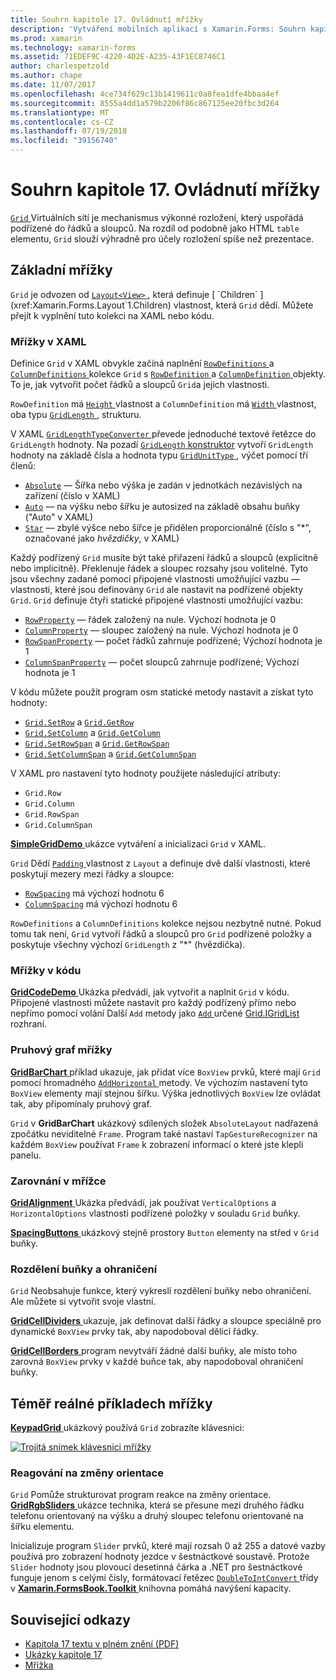 ```yaml
---
title: Souhrn kapitole 17. Ovládnutí mřížky
description: 'Vytváření mobilních aplikací s Xamarin.Forms: Souhrn kapitole 17. Ovládnutí mřížky'
ms.prod: xamarin
ms.technology: xamarin-forms
ms.assetid: 71EDEF9C-4220-4D2E-A235-43F1EC8746C1
author: charlespetzold
ms.author: chape
ms.date: 11/07/2017
ms.openlocfilehash: 4ce734f629c13b1419611c0a8fea1dfe4bbaa4ef
ms.sourcegitcommit: 8555a4dd1a579b2206f86c867125ee20fbc3d264
ms.translationtype: MT
ms.contentlocale: cs-CZ
ms.lasthandoff: 07/19/2018
ms.locfileid: "39156740"
---
```

# <a name="summary-of-chapter-17-mastering-the-grid"></a>Souhrn kapitole 17. Ovládnutí mřížky

[ `Grid` ](xref:Xamarin.Forms.Grid) Virtuálních sítí je mechanismus výkonné rozložení, který uspořádá podřízené do řádků a sloupců. Na rozdíl od podobně jako HTML `table` elementu, `Grid` slouží výhradně pro účely rozložení spíše než prezentace.

## <a name="the-basic-grid"></a>Základní mřížky

`Grid` je odvozen od [ `Layout<View>` ](xref:Xamarin.Forms.Layout`1), která definuje [ `Children` ](xref:Xamarin.Forms.Layout`1.Children) vlastnost, která `Grid` dědí. Můžete přejít k vyplnění tuto kolekci na XAML nebo kódu.

### <a name="the-grid-in-xaml"></a>Mřížky v XAML

Definice `Grid` v XAML obvykle začíná naplnění [ `RowDefinitions` ](xref:Xamarin.Forms.Grid.RowDefinitions) a [ `ColumnDefinitions` ](xref:Xamarin.Forms.Grid.ColumnDefinitions) kolekce `Grid` s [ `RowDefinition` ](xref:Xamarin.Forms.RowDefinition) a [ `ColumnDefinition` ](xref:Xamarin.Forms.ColumnDefinition) objekty. To je, jak vytvořit počet řádků a sloupců `Grid`a jejich vlastnosti.

`RowDefinition` má [ `Height` ](xref:Xamarin.Forms.RowDefinition.Height) vlastnost a `ColumnDefinition` má [ `Width` ](xref:Xamarin.Forms.ColumnDefinition.Width) vlastnost, oba typu [ `GridLength` ](xref:Xamarin.Forms.GridLength), strukturu.

V XAML [ `GridLengthTypeConverter` ](xref:Xamarin.Forms.GridLengthTypeConverter) převede jednoduché textové řetězce do `GridLength` hodnoty. Na pozadí [ `GridLength` konstruktor](xref:Xamarin.Forms.GridLength.%23ctor(System.Double,Xamarin.Forms.GridUnitType)) vytvoří `GridLength` hodnoty na základě čísla a hodnota typu [ `GridUnitType` ](xref:Xamarin.Forms.GridUnitType), výčet pomocí tří členů:

- [`Absolute`](xref:Xamarin.Forms.GridUnitType.Absolute) &mdash; Šířka nebo výška je zadán v jednotkách nezávislých na zařízení (číslo v XAML)
- [`Auto`](xref:Xamarin.Forms.GridUnitType.Auto) &mdash; na výšku nebo šířku je autosized na základě obsahu buňky ("Auto" v XAML)
- [`Star`](xref:Xamarin.Forms.GridUnitType.Star) &mdash; zbylé výšce nebo šířce je přidělen proporcionálně (číslo s "\*", označované jako *hvězdičky*, v XAML)

Každý podřízený `Grid` musíte být také přiřazeni řádků a sloupců (explicitně nebo implicitně). Překlenuje řádek a sloupec rozsahy jsou volitelné. Tyto jsou všechny zadané pomocí připojené vlastnosti umožňující vazbu &mdash; vlastnosti, které jsou definovány `Grid` ale nastavit na podřízené objekty `Grid`. `Grid` definuje čtyři statické připojené vlastnosti umožňující vazbu:

- [`RowProperty`](xref:Xamarin.Forms.Grid.RowProperty) &mdash; řádek založený na nule. Výchozí hodnota je 0
- [`ColumnProperty`](xref:Xamarin.Forms.Grid.ColumnProperty) &mdash; sloupec založený na nule. Výchozí hodnota je 0
- [`RowSpanProperty`](xref:Xamarin.Forms.Grid.RowSpanProperty) &mdash; počet řádků zahrnuje podřízené; Výchozí hodnota je 1
- [`ColumnSpanProperty`](xref:Xamarin.Forms.Grid.ColumnSpanProperty) &mdash; počet sloupců zahrnuje podřízené; Výchozí hodnota je 1

V kódu můžete použít program osm statické metody nastavit a získat tyto hodnoty:

- [`Grid.SetRow`](xref:Xamarin.Forms.Grid.SetRow(Xamarin.Forms.BindableObject,System.Int32)) a [`Grid.GetRow`](xref:Xamarin.Forms.Grid.GetRow(Xamarin.Forms.BindableObject))
- [`Grid.SetColumn`](xref:Xamarin.Forms.Grid.SetColumn(Xamarin.Forms.BindableObject,System.Int32)) a [`Grid.GetColumn`](xref:Xamarin.Forms.Grid.GetColumn(Xamarin.Forms.BindableObject))
- [`Grid.SetRowSpan`](xref:Xamarin.Forms.Grid.SetRowSpan(Xamarin.Forms.BindableObject,System.Int32)) a [`Grid.GetRowSpan`](xref:Xamarin.Forms.Grid.GetRowSpan(Xamarin.Forms.BindableObject))
- [`Grid.SetColumnSpan`](xref:Xamarin.Forms.Grid.SetColumnSpan(Xamarin.Forms.BindableObject,System.Int32)) a [`Grid.GetColumnSpan`](xref:Xamarin.Forms.Grid.GetColumnSpan(Xamarin.Forms.BindableObject))

V XAML pro nastavení tyto hodnoty použijete následující atributy:

- `Grid.Row`
- `Grid.Column`
- `Grid.RowSpan`
- `Grid.ColumnSpan`

[ **SimpleGridDemo** ](https://github.com/xamarin/xamarin-forms-book-samples/tree/master/Chapter17/SimpleGridDemo) ukázce vytváření a inicializaci `Grid` v XAML.

`Grid` Dědí [ `Padding` ](xref:Xamarin.Forms.Layout.Padding) vlastnost z `Layout` a definuje dvě další vlastnosti, které poskytují mezery mezi řádky a sloupce:

- [`RowSpacing`](xref:Xamarin.Forms.Grid.RowSpacing) má výchozí hodnotu 6
- [`ColumnSpacing`](xref:Xamarin.Forms.Grid.ColumnSpacing) má výchozí hodnotu 6

`RowDefinitions` a `ColumnDefinitions` kolekce nejsou nezbytně nutné. Pokud tomu tak není, `Grid` vytvoří řádků a sloupců pro `Grid` podřízené položky a poskytuje všechny výchozí `GridLength` z "\*" (hvězdička).

### <a name="the-grid-in-code"></a>Mřížky v kódu

[ **GridCodeDemo** ](https://github.com/xamarin/xamarin-forms-book-samples/tree/master/Chapter17/GridCodeDemo) Ukázka předvádí, jak vytvořit a naplnit `Grid` v kódu. Připojené vlastnosti můžete nastavit pro každý podřízený přímo nebo nepřímo pomocí volání Další `Add` metody jako [ `Add` ](https://developer.xamarin.com/api/member/Xamarin.Forms.Grid+IGridList%3CT%3E.Add/p/Xamarin.Forms.View/System.Int32/System.Int32/System.Int32/System.Int32/) určené [Grid.IGridList<T> ](https://developer.xamarin.com/api/type/Xamarin.Forms.Grid+IGridList%3CT%3E/) rozhraní.

### <a name="the-grid-bar-chart"></a>Pruhový graf mřížky

[ **GridBarChart** ](https://github.com/xamarin/xamarin-forms-book-samples/tree/master/Chapter17/GridBarChart) příklad ukazuje, jak přidat více `BoxView` prvků, které mají `Grid` pomocí hromadného [ `AddHorizontal` ](https://developer.xamarin.com/api/member/Xamarin.Forms.Grid+IGridList%3CT%3E.AddHorizontal/p/System.Collections.Generic.IEnumerable%7BXamarin.Forms.View%7D/) metody. Ve výchozím nastavení tyto `BoxView` elementy mají stejnou šířku. Výška jednotlivých `BoxView` lze ovládat tak, aby připomínaly pruhový graf.

`Grid` v **GridBarChart** ukázkový sdílených složek `AbsoluteLayout` nadřazená zpočátku neviditelné `Frame`. Program také nastaví `TapGestureRecognizer` na každém `BoxView` používat `Frame` k zobrazení informací o které jste klepli panelu.

### <a name="alignment-in-the-grid"></a>Zarovnání v mřížce

[ **GridAlignment** ](https://github.com/xamarin/xamarin-forms-book-samples/tree/master/Chapter17/GridAlignment) Ukázka předvádí, jak používat `VerticalOptions` a `HorizontalOptions` vlastnosti podřízené položky v souladu `Grid` buňky.

[ **SpacingButtons** ](https://github.com/xamarin/xamarin-forms-book-samples/tree/master/Chapter17/SpacingButtons) ukázkový stejně prostory `Button` elementy na střed v `Grid` buňky.

### <a name="cell-dividers-and-borders"></a>Rozdělení buňky a ohraničení

`Grid` Neobsahuje funkce, který vykreslí rozdělení buňky nebo ohraničení. Ale můžete si vytvořit svoje vlastní.

[ **GridCellDividers** ](https://github.com/xamarin/xamarin-forms-book-samples/tree/master/Chapter17/GridCellDividers) ukazuje, jak definovat další řádky a sloupce speciálně pro dynamické `BoxView` prvky tak, aby napodoboval dělicí řádky.

[ **GridCellBorders** ](https://github.com/xamarin/xamarin-forms-book-samples/tree/master/Chapter17/GridCellBorders) program nevytváří žádné další buňky, ale místo toho zarovná `BoxView` prvky v každé buňce tak, aby napodoboval ohraničení buňky.

## <a name="almost-real-life-grid-examples"></a>Téměř reálné příkladech mřížky

[ **KeypadGrid** ](https://github.com/xamarin/xamarin-forms-book-samples/tree/master/Chapter17/KeypadGrid) ukázkový používá `Grid` zobrazíte klávesnici:

[![Trojitá snímek klávesnici mřížky](images/ch17fg12-small.png "klávesnici mřížky")](images/ch17fg12-large.png#lightbox "klávesnici mřížky")

### <a name="responding-to-orientation-changes"></a>Reagování na změny orientace

`Grid` Pomůže strukturovat program reakce na změny orientace. [ **GridRgbSliders** ](https://github.com/xamarin/xamarin-forms-book-samples/tree/master/Chapter17/GridRgbSliders) ukázce technika, která se přesune mezi druhého řádku telefonu orientovaný na výšku a druhý sloupec telefonu orientované na šířku elementu.

Inicializuje program `Slider` prvků, které mají rozsah 0 až 255 a datové vazby používá pro zobrazení hodnoty jezdce v šestnáctkové soustavě. Protože `Slider` hodnoty jsou plovoucí desetinná čárka a .NET pro šestnáctkové funguje jenom s celými čísly, formátovací řetězec [ `DoubleToIntConvert` ](https://github.com/xamarin/xamarin-forms-book-samples/blob/master/Libraries/Xamarin.FormsBook.Toolkit/Xamarin.FormsBook.Toolkit/DoubleToIntConverter.cs) třídy v [ **Xamarin.FormsBook.Toolkit** ](https://github.com/xamarin/xamarin-forms-book-samples/tree/master/Libraries/Xamarin.FormsBook.Toolkit) knihovna pomáhá navýšení kapacity.



## <a name="related-links"></a>Související odkazy

- [Kapitola 17 textu v plném znění (PDF)](https://download.xamarin.com/developer/xamarin-forms-book/XamarinFormsBook-Ch17-Apr2016.pdf)
- [Ukázky kapitole 17](https://github.com/xamarin/xamarin-forms-book-samples/tree/master/Chapter17)
- [Mřížka](~/xamarin-forms/user-interface/layouts/grid.md)
